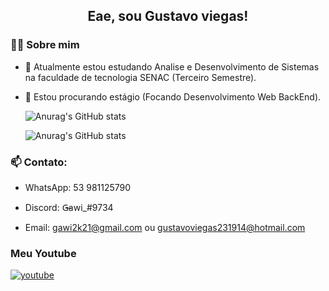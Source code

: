 <h2 align="center"> Eae, sou Gustavo viegas!</h2>

<h3> 👨‍💻 Sobre mim</h3>

- 🌱 Atualmente estou estudando Analise e Desenvolvimento de Sistemas na faculdade de tecnologia SENAC (Terceiro Semestre).

- 👯 Estou procurando estágio (Focando Desenvolvimento Web BackEnd). 

  ![Anurag's GitHub stats](https://github-readme-stats.vercel.app/api?username=GustavoViegas8&show_icons=true&theme=tokyonight)
  
  ![Anurag's GitHub stats](https://github-readme-stats.vercel.app/api/top-langs/?username=GustavoViegas8&hide=html&layout=compact&theme=tokyonight)

 <h3> 📫 Contato:</h3>
 
  - WhatsApp: 53 981125790
  
  - Discord: G̶awi_#9734
  
  - Email: gawi2k21@gmail.com ou gustavoviegas231914@hotmail.com

<h3> Meu Youtube</h3>
 <a href="https://www.youtube.com/channel/UCQzQ3vyOhPwzxYh4vRpyiWA/featured"><img alt="youtube" src="https://img.shields.io/youtube/channel/views/UCQzQ3vyOhPwzxYh4vRpyiWA?label=Gawi_&style=social"></a>
